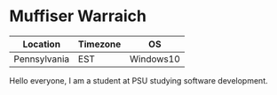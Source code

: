 # Muffiser Warraich

Location | Timezone | OS
-------- | -------- | --
Pennsylvania | EST | Windows10


Hello everyone, I am a student at PSU studying software development. 
